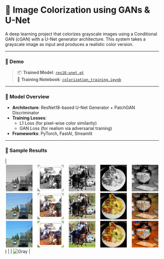 # 📸 Image Colorization using GANs & U-Net

A deep learning project that colorizes grayscale images using a Conditional GAN (cGAN) with a U-Net generator architecture. This system takes a grayscale image as input and produces a realistic color version.

---

### 📌 Demo
  
> 📦 **Trained Model**: [`res18-unet.pt`](./res18-unet.pt)  
> 🧠 **Training Notebook**: [`colorization_training.ipynb`](./colorization-training.ipynb)

---

### 🧠 Model Overview

- **Architecture**: ResNet18-based U-Net Generator + PatchGAN Discriminator
- **Training Losses**:
  - L1 Loss (for pixel-wise color similarity)
  - GAN Loss (for realism via adversarial training)
- **Frameworks**: PyTorch, FastAI, Streamlit

---

### 🧪 Sample Results


| ![Image alt](https://github.com/hseerig/image-colorization-app/blob/5c135d8fabacded761ab759de20f3b893b6d505a/WhatsApp%20Image%202025-06-30%20at%2012.59.55_3111fc35.jpg)) | 
| ![Gray](assets/input2.png) | 



